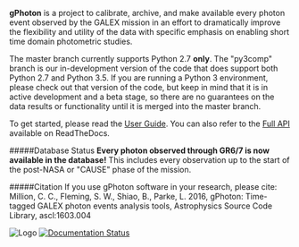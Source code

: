 **gPhoton** is a project to calibrate, archive, and make available every photon event observed by the GALEX mission in an effort to dramatically improve the flexibility and utility of the data with specific emphasis on enabling short time domain photometric studies.

The master branch currently supports Python 2.7 **only**.  The "py3comp" branch is our in-development version of the code that does support both Python 2.7 and Python 3.5.  If you are running a Python 3 environment, please check out that version of the code, but keep in mind that it is in active development and a beta stage, so there are no guarantees on the data results or functionality until it is merged into the master branch.

To get started, please read the [User Guide](https://github.com/cmillion/gPhoton/blob/master/docs/UserGuide.md).  You can also refer to the [Full API](http://gphoton.readthedocs.io/en/master/) available on ReadTheDocs.

#####Database Status
**Every photon observed through GR6/7 is now available in the database!** This includes every observation up to the start of the post-NASA or "CAUSE" phase of the mission.

#####Citation
If you use gPhoton software in your research, please cite:
Million, C. C., Fleming, S. W., Shiao, B., Parke, L. 2016, gPhoton: Time-tagged GALEX photon events analysis tools, Astrophysics Source Code Library, ascl:1603.004 

![Logo](https://travis-ci.org/cmillion/gPhoton.svg?branch=master)
[![Documentation Status](https://readthedocs.org/projects/gphoton/badge/?version=master)](http://gphoton.readthedocs.io/en/master/?badge=master)
